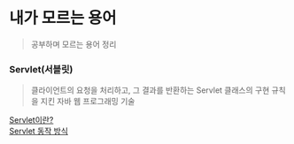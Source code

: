 # 내가 모르는 용어
> 공부하며 모르는 용어 정리

### Servlet(서블릿)
> 클라이언트의 요청을 처리하고, 그 결과를 반환하는 Servlet 클래스의 구현 규칙을 지킨 자바 웹 프로그래밍 기술

[Servlet이란?](https://mangkyu.tistory.com/14)<br>
[Servlet 동작 방식](https://t1.daumcdn.net/cfile/tistory/993A7F335A04179D20)
